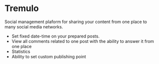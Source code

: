 # Tremulo

Social management plaform for sharing your content from one place to many social media networks.

- Set fixed date-time on your prepared posts.
- View all comments related to one post with the ability to answer it from one place
- Statistics 
- Ability to set custom publishing point
